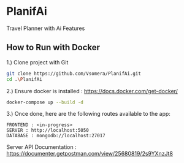 
# PlanifAi

Travel Planner with Ai Features


## How to Run with Docker
1.) Clone project with Git

```bash
git clone https://github.com/Vsomera/PlanifAi.git
cd .\PlanifAi
```


2.) Ensure docker is installed : https://docs.docker.com/get-docker/
```bash
docker-compose up --build -d
```
3.) Once done, here are the following routes available to the app:

    FRONTEND : <in-progress>
    SERVER : http://localhost:5050
    DATABASE : mongodb://localhost:27017

Server API Documentation : https://documenter.getpostman.com/view/25680819/2s9YXnzJt8
